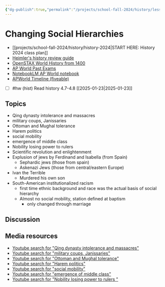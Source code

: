 ```yaml
---
{"dg-publish":true,"permalink":"/projects/school-fall-2024/history/lessons/unit-4-sec-7-8/"}
---
```




#  Changing Social Hierarchies

- [[projects/school-fall-2024/history/history-2024\|START HERE: History 2024 class plan]]
- [Heimler's history review guide](https://resources.heimlershistory.com/products/ap-world-heimler-review-guide)
- [OpenSTAX World History from 1400](https://openstax.org/books/world-history-volume-2/pages/1-introduction)
- [AP World Past Exams](https://apcentral.collegeboard.org/courses/ap-world-history/exam/past-exam-questions)
- [NotebookLM AP World notebook](https://notebooklm.google.com/notebook/94b83796-38ce-42a3-b8c6-61630d55f2a2)
- [APWorld Timeline (fiveable)](https://library.fiveable.me/ap-world/faqs/ultimate-ap-world-timeline/blog/7wbnilPDIokeXB7TZ9e3)




- [ ] #hw (hist) Read history 4.7-4.8 [[2025-01-23\|2025-01-23]] 

## Topics


- Qing dynasty intolerance and massacres 
- military coups, Janissaries 
- Ottoman and Mughal tolerance 
- Harem politics 
- social mobility 
- emergence of middle class 
- Nobility losing power to rulers  
- Scientific revolution and enlightenment
- Explusion of jews by Ferdinand and Isabella (from Spain)
    - Sephardic jews (those from spain)
    - Askenazi Jews (those from central/eastern Europe)
- Ivan the Terrible
    - Murdered his own son
- South-American institutionalized racism
    - first time ethnic background and race was the actual basis of social hierarchy
    - Almost no social mobility, station defined at baptism
        - only changed through marriage

## Discussion


## Media resources


- [Youtube search for "Qing dynasty intolerance and massacres"](https://www.youtube.com/results?search_query=Qing%20dynasty%20intolerance%20and%20massacres) 
- [Youtube search for "military coups, Janissaries"](https://www.youtube.com/results?search_query=military%20coups,%20Janissaries) 
- [Youtube search for "Ottoman and Mughal tolerance"](https://www.youtube.com/results?search_query=Ottoman%20and%20Mughal%20tolerance) 
- [Youtube search for "Harem politics"](https://www.youtube.com/results?search_query=Harem%20politics) 
- [Youtube search for "social mobility"](https://www.youtube.com/results?search_query=social%20mobility) 
- [Youtube search for "emergence of middle class"](https://www.youtube.com/results?search_query=emergence%20of%20middle%20class) 
- [Youtube search for "Nobility losing power to rulers "](https://www.youtube.com/results?search_query=Nobility%20losing%20power%20to%20rulers%20) 
